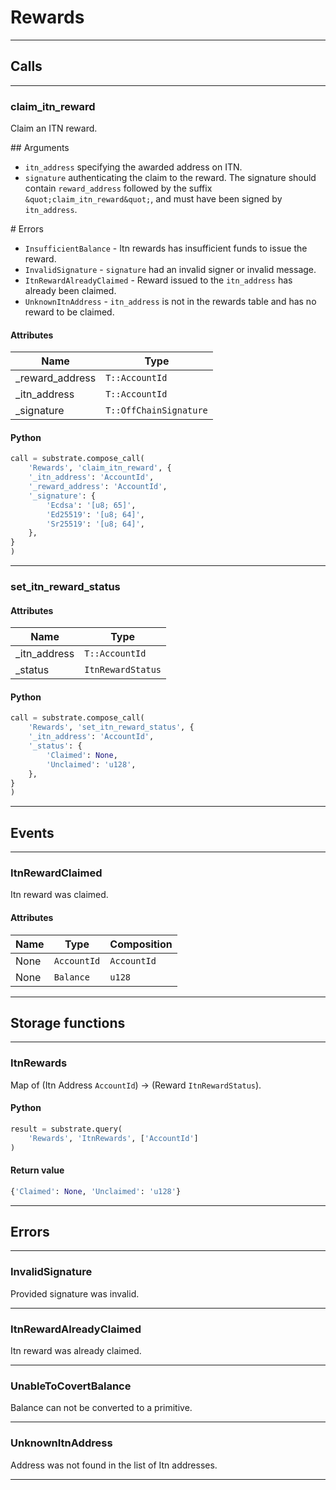 
# Rewards

---------
## Calls

---------
### claim_itn_reward
Claim an ITN reward.

\#\# Arguments
* `itn_address` specifying the awarded address on ITN.
* `signature` authenticating the claim to the reward.
   The signature should contain `reward_address` followed by the suffix `&quot;claim_itn_reward&quot;`,
   and must have been signed by `itn_address`.

\# Errors
* `InsufficientBalance` - Itn rewards has insufficient funds to issue the reward.
* `InvalidSignature` - `signature` had an invalid signer or invalid message.
* `ItnRewardAlreadyClaimed` - Reward issued to the `itn_address` has already been claimed.
* `UnknownItnAddress` - `itn_address` is not in the rewards table and has no reward to be claimed.
#### Attributes
| Name | Type |
| -------- | -------- | 
| _reward_address | `T::AccountId` | 
| _itn_address | `T::AccountId` | 
| _signature | `T::OffChainSignature` | 

#### Python
```python
call = substrate.compose_call(
    'Rewards', 'claim_itn_reward', {
    '_itn_address': 'AccountId',
    '_reward_address': 'AccountId',
    '_signature': {
        'Ecdsa': '[u8; 65]',
        'Ed25519': '[u8; 64]',
        'Sr25519': '[u8; 64]',
    },
}
)
```

---------
### set_itn_reward_status
#### Attributes
| Name | Type |
| -------- | -------- | 
| _itn_address | `T::AccountId` | 
| _status | `ItnRewardStatus` | 

#### Python
```python
call = substrate.compose_call(
    'Rewards', 'set_itn_reward_status', {
    '_itn_address': 'AccountId',
    '_status': {
        'Claimed': None,
        'Unclaimed': 'u128',
    },
}
)
```

---------
## Events

---------
### ItnRewardClaimed
Itn reward was claimed.
#### Attributes
| Name | Type | Composition
| -------- | -------- | -------- |
| None | `AccountId` | ```AccountId```
| None | `Balance` | ```u128```

---------
## Storage functions

---------
### ItnRewards
 Map of (Itn Address `AccountId`) -&gt; (Reward `ItnRewardStatus`).

#### Python
```python
result = substrate.query(
    'Rewards', 'ItnRewards', ['AccountId']
)
```

#### Return value
```python
{'Claimed': None, 'Unclaimed': 'u128'}
```
---------
## Errors

---------
### InvalidSignature
Provided signature was invalid.

---------
### ItnRewardAlreadyClaimed
Itn reward was already claimed.

---------
### UnableToCovertBalance
Balance can not be converted to a primitive.

---------
### UnknownItnAddress
Address was not found in the list of Itn addresses.

---------